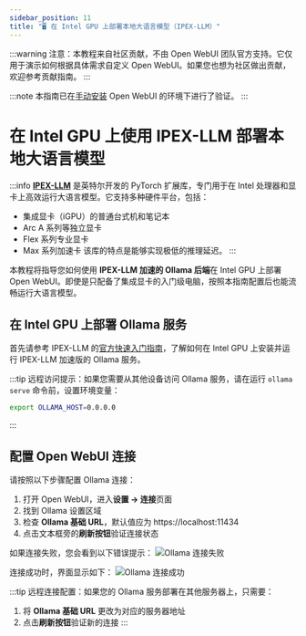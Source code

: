 ```yaml
---
sidebar_position: 11
title: "🖥️ 在 Intel GPU 上部署本地大语言模型（IPEX-LLM）"
---
```


:::warning
注意：本教程来自社区贡献，不由 Open WebUI 团队官方支持。它仅用于演示如何根据具体需求自定义 Open WebUI。如果您也想为社区做出贡献，欢迎参考贡献指南。
:::

:::note
本指南已在[手动安装](/getting-started/index.md) Open WebUI 的环境下进行了验证。
:::

# 在 Intel GPU 上使用 IPEX-LLM 部署本地大语言模型

:::info
[**IPEX-LLM**](https://github.com/intel-analytics/ipex-llm) 是英特尔开发的 PyTorch 扩展库，专门用于在 Intel 处理器和显卡上高效运行大语言模型。它支持多种硬件平台，包括：
- 集成显卡（iGPU）的普通台式机和笔记本
- Arc A 系列等独立显卡
- Flex 系列专业显卡
- Max 系列加速卡
该库的特点是能够实现极低的推理延迟。
:::

本教程将指导您如何使用 **IPEX-LLM 加速的 Ollama 后端**在 Intel GPU 上部署 Open WebUI。即使是只配备了集成显卡的入门级电脑，按照本指南配置后也能流畅运行大语言模型。

## 在 Intel GPU 上部署 Ollama 服务

首先请参考 IPEX-LLM 的[官方快速入门指南](https://ipex-llm.readthedocs.io/en/latest/doc/LLM/Quickstart/ollama_quickstart.html)，了解如何在 Intel GPU 上安装并运行 IPEX-LLM 加速版的 Ollama 服务。

:::tip
远程访问提示：如果您需要从其他设备访问 Ollama 服务，请在运行 `ollama serve` 命令前，设置环境变量：
```bash
export OLLAMA_HOST=0.0.0.0
```
:::

## 配置 Open WebUI 连接

请按照以下步骤配置 Ollama 连接：

1. 打开 Open WebUI，进入**设置 -> 连接**页面
2. 找到 Ollama 设置区域
3. 检查 **Ollama 基础 URL**，默认值应为 https://localhost:11434
4. 点击文本框旁的**刷新按钮**验证连接状态

如果连接失败，您会看到以下错误提示：
![Ollama 连接失败](https://llm-assets.readthedocs.io/en/latest/_images/open_webui_settings_0.png)

连接成功时，界面显示如下：
![Ollama 连接成功](https://llm-assets.readthedocs.io/en/latest/_images/open_webui_settings.png)

:::tip
远程连接配置：如果您的 Ollama 服务部署在其他服务器上，只需要：
1. 将 **Ollama 基础 URL** 更改为对应的服务器地址
2. 点击**刷新按钮**验证新的连接
:::
